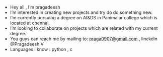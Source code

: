 -  Hey all , I’m pragadeesh 
- I’m interested in creating new projects and try do do something new.
- I’m currently pursuing a degree on AI&DS in Panimalar college which is located at chennai.
- I’m looking to collaborate on projects which are related with my current degree.
- You guys can reach me by mailing to: praga0907@gmail.com , linekdin @Pragadeesh V
- Languages i know : python , c 
  

<!---
Pragadeesh01/Pragadeesh01 is a ✨ special ✨ repository because its `README.md` (this file) appears on your GitHub profile.
You can click the Preview link to take a look at your changes.
--->
